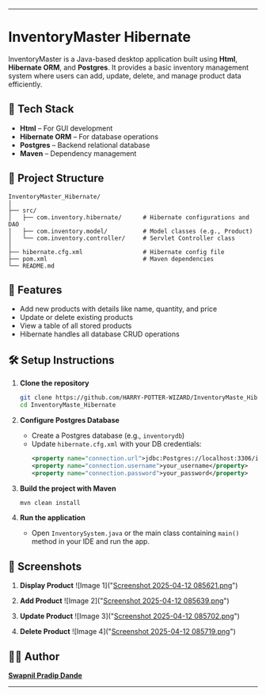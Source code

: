 
---

# InventoryMaster Hibernate

InventoryMaster is a Java-based desktop application built using **Html**, **Hibernate ORM**, and **Postgres**. It provides a basic inventory management system where users can add, update, delete, and manage product data efficiently.

## 🔧 Tech Stack

- **Html** – For GUI development  
- **Hibernate ORM** – For database operations  
- **Postgres** – Backend relational database  
- **Maven** – Dependency management  

## 📂 Project Structure

```
InventoryMaster_Hibernate/
│
├── src/
│   ├── com.inventory.hibernate/      # Hibernate configurations and DAO
│   ├── com.inventory.model/          # Model classes (e.g., Product)
│   └── com.inventory.controller/     # Servlet Controller class
│
├── hibernate.cfg.xml                 # Hibernate config file
├── pom.xml                           # Maven dependencies
└── README.md
```

## 🚀 Features

- Add new products with details like name, quantity, and price
- Update or delete existing products
- View a table of all stored products
- Hibernate handles all database CRUD operations

## 🛠️ Setup Instructions

1. **Clone the repository**
   ```bash
   git clone https://github.com/HARRY-POTTER-WIZARD/InventoryMaste_Hibernate.git
   cd InventoryMaste_Hibernate
   ```

2. **Configure Postgres Database**
   - Create a Postgres database (e.g., `inventorydb`)
   - Update `hibernate.cfg.xml` with your DB credentials:
     ```xml
     <property name="connection.url">jdbc:Postgres://localhost:3306/inventorydb</property>
     <property name="connection.username">your_username</property>
     <property name="connection.password">your_password</property>
     ```

3. **Build the project with Maven**
   ```bash
   mvn clean install
   ```

4. **Run the application**
   - Open `InventorySystem.java` or the main class containing `main()` method in your IDE and run the app.

## 📸 Screenshots
1. **Display Product**
![Image 1]("[Screenshot 2025-04-12 085621.png](https://github.com/HARRY-POTTER-WIZARD/InventoryMaste_Hibernate/blob/main/Screenshot%202025-04-12%20085621.png)")

2. **Add Product**
![Image 2]("[Screenshot 2025-04-12 085639.png](https://github.com/HARRY-POTTER-WIZARD/InventoryMaste_Hibernate/blob/main/Screenshot%202025-04-12%20085639.png)")
3. **Update Product**
![Image 3]("[Screenshot 2025-04-12 085702.png](https://github.com/HARRY-POTTER-WIZARD/InventoryMaste_Hibernate/blob/main/Screenshot%202025-04-12%20085702.png)")
4. **Delete Product**
![Image 4]("[Screenshot 2025-04-12 085719.png](https://github.com/HARRY-POTTER-WIZARD/InventoryMaste_Hibernate/blob/main/Screenshot%202025-04-12%20085719.png)")


## 🧑‍💻 Author

**[Swapnil Pradip Dande](https://github.com/HARRY-POTTER-WIZARD)**

---
